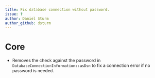 ```yaml
---
title: Fix database connection without password.
issue: ?
author: Daniel Sturm
author_github: dsturm
---
```

# Core
* Removes the check against the password in `DatabaseConnectionInformation::asDsn` to fix a connection error if no password is needed.
